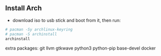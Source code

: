 ## Install Arch

- download iso to usb stick and boot from it, then run:

```bash
# pacman -Sy archlinux-keyring
# pacman -S archinstall
archinstall
```

extra packages: git llvm gtkwave python3 python-pip base-devel docker
